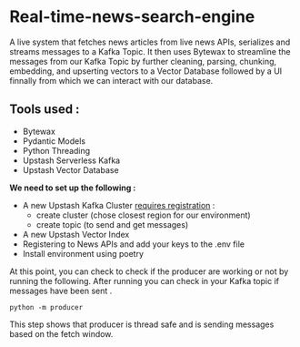 # Real-time-news-search-engine

A live system that fetches news articles from live news APIs, serializes and streams messages to a Kafka Topic. 
It then uses Bytewax to streamline the messages from our Kafka Topic by further cleaning, parsing, chunking, embedding, and upserting vectors to a Vector Database followed by a UI finnally from which we can interact with our database.

## Tools used : 
- Bytewax
- Pydantic Models
- Python Threading
- Upstash Serverless Kafka
- Upstash Vector Database

<b>We need to set up the following : </b>

- A new Upstash Kafka Cluster [requires registration](https://console.upstash.com/) :
  - create cluster (chose closest region for our environment)
  - create topic (to send and get messages)
- A new Upstash Vector Index 
- Registering to News APIs and add your keys to the .env file
- Install environment using poetry


At this point, you can check to check if the producer are working or not by running the following. After running you can check in your Kafka topic if messages have been sent . 
```
python -m producer
```

This step shows that producer is thread safe and is sending messages based on the fetch window. 


